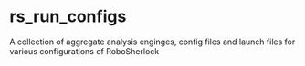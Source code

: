 # rs_run_configs
A collection of aggregate analysis enginges, config files and launch files for various configurations of RoboSherlock
